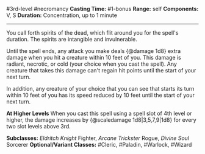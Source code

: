 #3rd-level #necromancy
**Casting Time:** #1-bonus
**Range:** self
**Components:** V, S
**Duration:** Concentration, up to 1 minute

---

You call forth spirits of the dead, which flit around you for the spell's duration. The spirits are intangible and invulnerable.

Until the spell ends, any attack you make deals {@damage 1d8} extra damage when you hit a creature within 10 feet of you. This damage is radiant, necrotic, or cold (your choice when you cast the spell). Any creature that takes this damage can't regain hit points until the start of your next turn.

In addition, any creature of your choice that you can see that starts its turn within 10 feet of you has its speed reduced by 10 feet until the start of your next turn.

**At Higher Levels**
When you cast this spell using a spell slot of 4th level or higher, the damage increases by {@scaledamage 1d8|3,5,7,9|1d8} for every two slot levels above 3rd.

**Subclasses:** *Eldritch Knight* Fighter, *Arcane Trickster* Rogue, *Divine Soul* Sorcerer
**Optional/Variant Classes:** #Cleric, #Paladin, #Warlock, #Wizard
